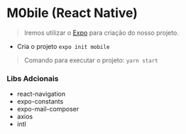 # M0bile (React Native)

> Iremos utilizar o [Expo](https://expo.io/) para criação do nosso projeto.

- Cria o projeto `expo init mobile`

> Comando para executar o projeto: `yarn start`

### Libs Adcionais

- react-navigation
- expo-constants
- expo-mail-composer
- axios
- intl
